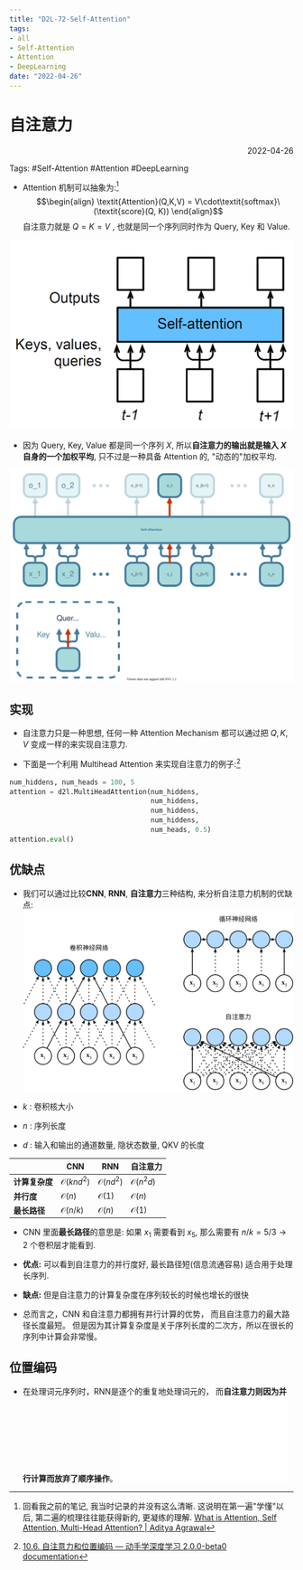 ```yaml
---
title: "D2L-72-Self-Attention"
tags:
- all
- Self-Attention
- Attention
- DeepLearning
date: "2022-04-26"
---
```

# 自注意力

<div align="right"> 2022-04-26</div>

Tags: #Self-Attention #Attention #DeepLearning 

- Attention 机制可以抽象为:[^1]
$$\begin{align}
\textit{Attention}(Q,K,V) = V\cdot\textit{softmax}\ (\textit{score}(Q, K))
\end{align}$$
自注意力就是 $Q = K = V$ , 也就是同一个序列同时作为 Query, Key 和 Value.

![450](notes/2022/2022.4/assets/img_2022-10-15-10.png)
- 因为 Query, Key, Value 都是同一个序列 $X$, 所以**自注意力的输出就是输入 $X$ 自身的一个加权平均**, 只不过是一种具备 Attention 的, "动态的"加权平均.

![Self-Attention](notes/2022/2022.4/assets/Self-Attention.svg)

## 实现
- 自注意力只是一种思想, 任何一种 Attention Mechanism 都可以通过把 $Q,K,V$ 变成一样的来实现自注意力.

- 下面是一个利用 Multihead Attention 来实现自注意力的例子:[^2]
```python
num_hiddens, num_heads = 100, 5
attention = d2l.MultiHeadAttention(num_hiddens, 
								   num_hiddens, 
								   num_hiddens, 
								   num_hiddens, 
								   num_heads, 0.5)
attention.eval()
```

## 优缺点
- 我们可以通过比较**CNN**, **RNN**, **自注意力**三种结构, 来分析自注意力机制的优缺点:
![](notes/2022/2022.4/assets/cnn-rnn-self-attention.svg)

- $k$ : 卷积核大小
- $n$ : 序列长度
- $d$ : 输入和输出的通道数量, 隐状态数量, QKV 的长度

|            | CNN                  | RNN                 | 自注意力            |
| ---------- | -------------------- | ------------------- | ------------------- |
| **计算复杂度** | $\mathcal{O}(knd^2)$ | $\mathcal{O}(nd^2)$ | $\mathcal{O}(n^2d)$ |
| **并行度**     | $\mathcal{O}(n)$     | $\mathcal{O}(1)$    | $\mathcal{O}(n)$    |
| **最长路径**   | $\mathcal{O}(n/k)$   | $\mathcal{O}(n)$    | $\mathcal{O}(1)$    |
- CNN 里面**最长路径**的意思是: 如果 $x_1$ 需要看到 $x_5$, 那么需要有 $n/k=5/3\rightarrow 2$ 个卷积层才能看到.


- **优点:** 可以看到自注意力的并行度好, 最长路径短(信息流通容易) 适合用于处理长序列. 
- **缺点:** 但是自注意力的计算复杂度在序列较长的时候也增长的很快

- 总而言之，CNN 和自注意力都拥有并行计算的优势， 而且自注意力的最大路径长度最短。 但是因为其计算复杂度是关于序列长度的二次方，所以在很长的序列中计算会非常慢。


## 位置编码
- 在处理词元序列时，RNN是逐个的重复地处理词元的， 而**自注意力则因为并行计算而放弃了顺序操作**。 
![D2L-73-Positional_Encoding](notes/2022/2022.4/D2L-73-Positional_Encoding.md)


[^1]:  回看我之前的笔记, 我当时记录的并没有这么清晰. 这说明在第一遍"学懂"以后, 第二遍的梳理往往能获得新的, 更凝练的理解. [What is Attention, Self Attention, Multi-Head Attention? | Aditya Agrawal](https://www.adityaagrawal.net/blog/deep_learning/attention)
[^2]: [10.6. 自注意力和位置编码 — 动手学深度学习 2.0.0-beta0 documentation](https://zh-v2.d2l.ai/chapter_attention-mechanisms/self-attention-and-positional-encoding.html#id7)